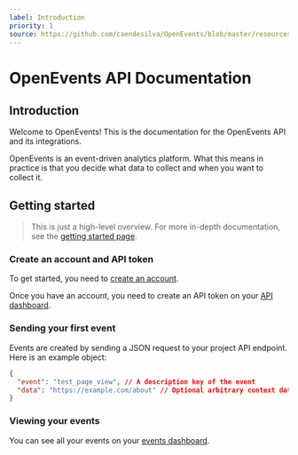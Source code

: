 ```yaml
---
label: Introduction
priority: 1
source: https://github.com/caendesilva/OpenEvents/blob/master/resources/docs/index.md
---
```


# OpenEvents API Documentation

## Introduction

Welcome to OpenEvents! This is the documentation for the OpenEvents API and its integrations.

OpenEvents is an event-driven analytics platform. What this means in practice is that you decide
what data to collect and when you want to collect it.


## Getting started
> This is just a high-level overview. For more in-depth documentation, see the [getting started page](getting-started).

### Create an account and API token

To get started, you need to [create an account](/register).

Once you have an account, you need to create an API token on your [API dashboard](/user/api-tokens).

### Sending your first event

Events are created by sending a JSON request to your project API endpoint.
Here is an example object:
```json
{
  "event": "test_page_view", // A description key of the event
  "data": "https://example.com/about" // Optional arbitrary context data
}
```

### Viewing your events
You can see all your events on your [events dashboard](/explore).